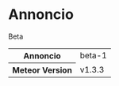 # Annoncio
Beta 

<table>
  <tbody>
    <tr>
      <th>Annoncio</th>
      <td>beta-1</td>
    </tr>
    <tr>
      <th>Meteor Version</th>
      <td>v1.3.3</td>
    </tr>
  </tbody>
</table>

